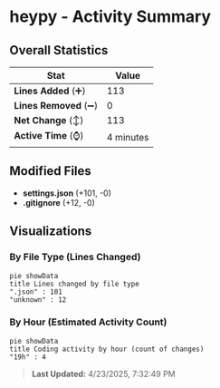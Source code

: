 # heypy - Activity Summary 

## Overall Statistics

| Stat                   | Value                                                             |
| ---------------------- | ----------------------------------------------------------------- |
| **Lines Added** (➕)   | 113                                          |
| **Lines Removed** (➖) | 0                                        |
| **Net Change** (↕)    | 113                |
| **Active Time** (⌚)   | 4 minutes |


## Modified Files
- **settings.json** (+101, -0)
- **.gitignore** (+12, -0)

## Visualizations

### By File Type (Lines Changed)

```mermaid
pie showData
title Lines changed by file type
".json" : 101
"unknown" : 12
```

### By Hour (Estimated Activity Count)

```mermaid
pie showData
title Coding activity by hour (count of changes)
"19h" : 4
```


> **Last Updated:** 4/23/2025, 7:32:49 PM